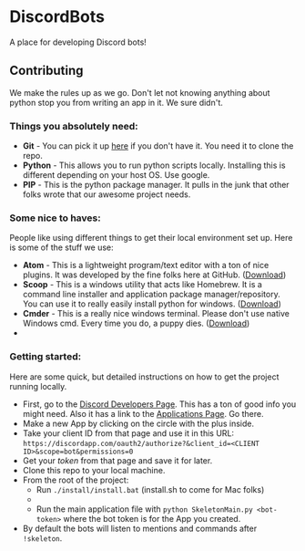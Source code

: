 # DiscordBots
A place for developing Discord bots!

## Contributing
We make the rules up as we go. Don't let not knowing anything about python stop you from writing an app in it. We sure didn't.

### Things you absolutely need:
 - **Git** - You can pick it up [here](https://git-scm.com/download/) if you don't have it. You need it to clone the repo.
 - **Python** - This allows you to run python scripts locally. Installing this is different depending on your host OS. Use google.
 - **PIP** - This is the python package manager. It pulls in the junk that other folks wrote that our awesome project needs.

### Some nice to haves:
People like using different things to get their local environment set up. Here is some of the stuff we use:

 - **Atom** - This is a lightweight program/text editor with a ton of nice plugins. It was developed by the fine folks here at GitHub. ([Download](https://atom.io/))
 - **Scoop** - This is a windows utility that acts like Homebrew. It is a command line installer and  application package manager/repository. You can use it to really easily install python for windows. ([Download](http://scoop.sh/))
 - **Cmder** - This is a really nice windows terminal. Please don't use native Windows cmd. Every time you do, a puppy dies. ([Download](http://cmder.net/))
 - <add more IDEs and cool things here>

### Getting started:
Here are some quick, but detailed instructions on how to get the project running locally.
 - First, go to the [Discord Developers Page](https://discordapp.com/developers/docs/intro). This has a ton of good info you might need. Also it has a link to the [Applications Page](https://discordapp.com/developers/applications/me#top). Go there.
 - Make a new App by clicking on the circle with the plus inside.
 - Take your client ID from that page and use it in this URL: ```https://discordapp.com/oauth2/authorize?&client_id=<CLIENT ID>&scope=bot&permissions=0```
 - Get your _token_ from that page and save it for later.
 - Clone this repo to your local machine.
 - From the root of the project:
    - Run `./install/install.bat` (install.sh to come for Mac folks)
    - <local database setup instructions tbd>
    - Run the main application file with `python SkeletonMain.py <bot-token>` where the bot token is for the App you created.
- By default the bots will listen to mentions and commands after `!skeleton`.
